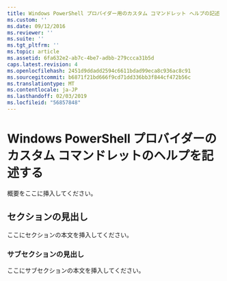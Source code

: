 ```yaml
---
title: Windows PowerShell プロバイダー用のカスタム コマンドレット ヘルプの記述 |Microsoft Docs
ms.custom: ''
ms.date: 09/12/2016
ms.reviewer: ''
ms.suite: ''
ms.tgt_pltfrm: ''
ms.topic: article
ms.assetid: 6fa632e2-ab7c-4be7-adbb-279ccca31b5d
caps.latest.revision: 4
ms.openlocfilehash: 2451d9ddadd2594c6611bdad99eca8c936ac8c91
ms.sourcegitcommit: b6871f21bd666f9cd71dd336bb3f844cf472b56c
ms.translationtype: MT
ms.contentlocale: ja-JP
ms.lasthandoff: 02/03/2019
ms.locfileid: "56857848"
---
```

# <a name="writing-custom-cmdlet-help-for-windows-powershell-providers"></a>Windows PowerShell プロバイダーのカスタム コマンドレットのヘルプを記述する

概要をここに挿入してください。

## <a name="section-heading"></a>セクションの見出し

 ここにセクションの本文を挿入してください。

### <a name="subsection-heading"></a>サブセクションの見出し

 ここにサブセクションの本文を挿入してください。